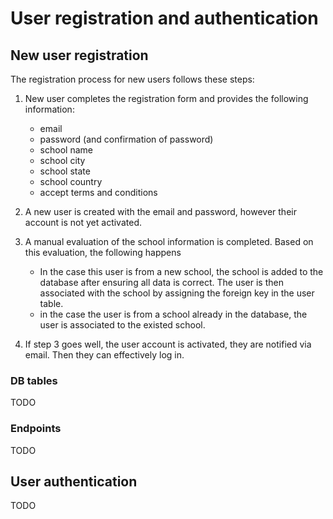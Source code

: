 # User registration and authentication

## New user registration
The registration process for new users follows these steps:

1. New user completes the registration form and provides the following information:
   - email
   - password (and confirmation of password)
   - school name
   - school city
   - school state
   - school country
   - accept terms and conditions

2. A new user is created with the email and password, however their account is not yet activated.
3. A manual evaluation of the school information is completed. Based on this evaluation, the following happens
   - In the case this user is from a new school, the school is added to the database after ensuring all data is correct. The user is then associated with the school by assigning the foreign key in the user table.
   - in the case the user is from a school already in the database, the user is associated to the existed school.
4. If step 3 goes well, the user account is activated, they are notified via email. Then they can effectively log in.

### DB tables
TODO
### Endpoints
TODO
## User authentication
TODO